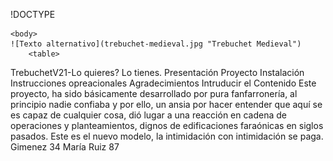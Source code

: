 !DOCTYPE

    <body>
    ![Texto alternativo](trebuchet-medieval.jpg "Trebuchet Medieval")
        <table>
  <caption>TrebuchetV21-Lo quieres? Lo tienes.</caption>
  <colgroup>
    <col span="1" style="background-color:red">
    <col span="2" style="background-color:green">
  </colgroup>
  <tr>
    <th>Presentación</th>
    <th>Proyecto</th> 
    <th>Instalación</th> 
    <th>Instrucciones opreacionales</th>
    <th>Agradecimientos</th> 
  </tr>
  <tr>
    <td>Intruducir</td>
    <td>el</td>
    <td>Contenido</td>
  </tr>
  <tr>
    <td>Este proyecto, ha sido básicamente desarrollado por pura fanfarronería, al principio nadie confiaba y por ello, un ansia por hacer entender que aquí se es capaz de cualquier cosa, dió lugar a una reacción en cadena de operaciones y planteamientos, dignos de edificaciones faraónicas en siglos pasados. Este es el nuevo modelo, la intimidación con intimidación se paga. </td>
    <td>Gimenez</td>
    <td>34</td>
  </tr>
  <tr>
    <td>María</td>
    <td>Ruiz</td>
    <td>87</td>
  </tr>
</table>
       </body>
</html>
